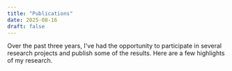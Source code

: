 ```yaml
---
title: "Publications"
date: 2025-08-16
draft: false
---
```


Over the past three years, I've had the opportunity to participate in several
research projects and publish some of the results. Here are a few highlights of my research.

